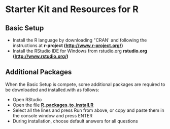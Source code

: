 # Starter Kit and Resources for R

## Basic Setup

- Install the R language by downloading "CRAN' and following the instructions at **r-project (http://www.r-project.org/)**
- Install the RStudio IDE for Windows from rstudio.org **rstudio.org (http://www.rstudio.org/)**

## Additional Packages

When the Basic Setup is compete, some additional packages are required to be downloaded and installed.with as follows:

-	Open RStudio
-	Open the file **[R_packages_to_install.R](https://github.com/codehub-learn/development-environment-setup/blob/main/R_packages_to_install.R.R)**
-	Select all the lines and press Run from above, or copy and paste them in the console window and press ENTER
-	During installation, choose default answers for all questions

